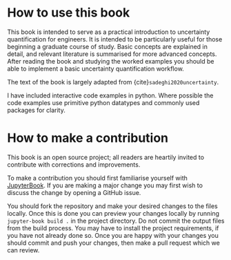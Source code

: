 How to use this book
====================

This book is intended to serve as a practical introduction to uncertainty quantification for engineers.
It is intended to be particularly useful for those beginning a graduate course of study.
Basic concepts are explained in detail, and relevant literature is summarised for more advanced concepts.
After reading the book and studying the worked examples you should be able to implement a basic uncertainty quantification workflow.

The text of the book is largely adapted from {cite}`sadeghi2020uncertainty`.

I have included interactive code examples in python. Where possible the code examples use primitive python datatypes and commonly used packages for clarity.

# How to make a contribution

This book is an open source project; all readers are heartily invited to contribute with corrections and improvements.

To make a contribution you should first familiarise yourself with [JupyterBook](https://jupyterbook.org).
If you are making a major change you may first wish to discuss the change by opening a GitHub issue.

You should fork the repository and make your desired changes to the files locally.
Once this is done you can preview your changes locally by running `jupyter-book build .` in the project directory.
Do not commit the output files from the build process.
You may have to install the project requirements, if you have not already done so.
Once you are happy with your changes you should commit and push your changes, then make a pull request which we can review.
